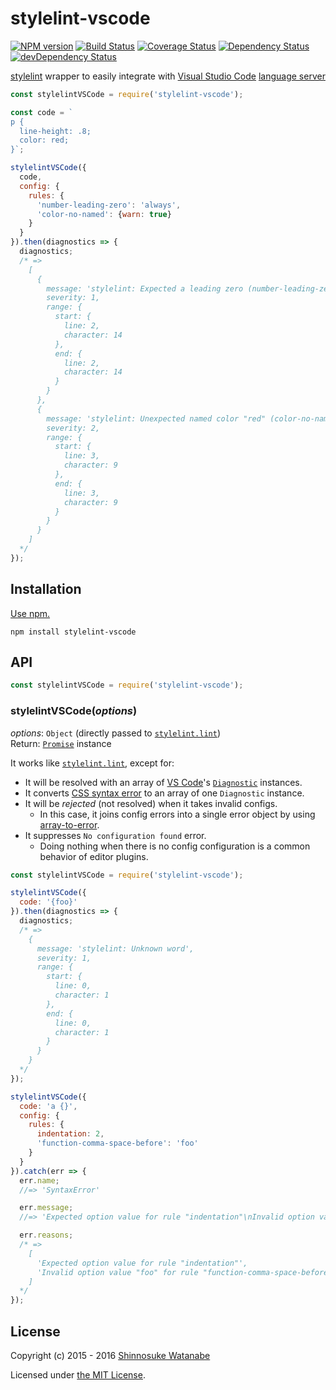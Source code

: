 # stylelint-vscode

[![NPM version](https://img.shields.io/npm/v/stylelint-vscode.svg)](https://www.npmjs.com/package/stylelint-vscode)
[![Build Status](https://travis-ci.org/shinnn/stylelint-vscode.svg?branch=master)](https://travis-ci.org/shinnn/stylelint-vscode)
[![Coverage Status](https://img.shields.io/coveralls/shinnn/stylelint-vscode.svg)](https://coveralls.io/github/shinnn/stylelint-vscode)
[![Dependency Status](https://david-dm.org/shinnn/stylelint-vscode.svg)](https://david-dm.org/shinnn/stylelint-vscode)
[![devDependency Status](https://david-dm.org/shinnn/stylelint-vscode/dev-status.svg)](https://david-dm.org/shinnn/stylelint-vscode#info=devDependencies)

[stylelint](https://github.com/stylelint/stylelint) wrapper to easily integrate with [Visual Studio Code](https://code.visualstudio.com/) [language server](https://github.com/Microsoft/vscode-languageserver-node)

```javascript
const stylelintVSCode = require('stylelint-vscode');

const code = `
p {
  line-height: .8;
  color: red;
}`;

stylelintVSCode({
  code,
  config: {
    rules: {
      'number-leading-zero': 'always',
      'color-no-named': {warn: true}
    }
  }
}).then(diagnostics => {
  diagnostics;
  /* =>
    [
      {
        message: 'stylelint: Expected a leading zero (number-leading-zero)',
        severity: 1,
        range: {
          start: {
            line: 2,
            character: 14
          },
          end: {
            line: 2,
            character: 14
          }
        }
      },
      {
        message: 'stylelint: Unexpected named color "red" (color-no-named)',
        severity: 2,
        range: {
          start: {
            line: 3,
            character: 9
          },
          end: {
            line: 3,
            character: 9
          }
        }
      }
    ]
  */
});
```

## Installation

[Use npm.](https://docs.npmjs.com/cli/install)

```
npm install stylelint-vscode
```

## API

```javascript
const stylelintVSCode = require('stylelint-vscode');
```

### stylelintVSCode(*options*)

*options*: `Object` (directly passed to [`stylelint.lint`](https://github.com/stylelint/stylelint/blob/master/docs/user-guide/node-api.md#the-stylelint-node-api))  
Return: [`Promise`](http://www.ecma-international.org/ecma-262/6.0/#sec-promise-constructor) instance

It works like [`stylelint.lint`](https://github.com/stylelint/stylelint/blob/24f237bdefd3759ebd222f6cfa808b60b213b554/src/standalone.js#L9), except for:

* It will be resolved with an array of [VS Code](https://github.com/Microsoft/vscode-extension-vscode)'s [`Diagnostic`](https://github.com/Microsoft/vscode-extension-vscode/blob/0.10.6/vscode.d.ts#L2220) instances.
* It converts [CSS syntax error](https://github.com/postcss/postcss/blob/77d80ef830f5e822e8fdc1aaed0a98f51ffb8cc5/lib/css-syntax-error.es6#L5) to an array of one `Diagnostic` instance.
* It will be *rejected* (not resolved) when it takes invalid configs.
  * In this case, it joins config errors into a single error object by using [array-to-error](https://github.com/shinnn/array-to-error).
* It suppresses `No configuration found` error.
  * Doing nothing when there is no config configuration is a common behavior of editor plugins.

```javascript
const stylelintVSCode = require('stylelint-vscode');

stylelintVSCode({
  code: '{foo}'
}).then(diagnostics => {
  diagnostics;
  /* =>
    {
      message: 'stylelint: Unknown word',
      severity: 1,
      range: {
        start: {
          line: 0,
          character: 1
        },
        end: {
          line: 0,
          character: 1
        }
      }
    }
  */
});

stylelintVSCode({
  code: 'a {}',
  config: {
    rules: {
      indentation: 2,
      'function-comma-space-before': 'foo'
    }
  }
}).catch(err => {
  err.name;
  //=> 'SyntaxError'

  err.message;
  //=> 'Expected option value for rule "indentation"\nInvalid option value "foo" for rule "function-comma-space-before"'

  err.reasons;
  /* =>
    [
      'Expected option value for rule "indentation"',
      'Invalid option value "foo" for rule "function-comma-space-before"'
    ]
  */
});
```

## License

Copyright (c) 2015 - 2016 [Shinnosuke Watanabe](https://github.com/shinnn)

Licensed under [the MIT License](./LICENSE).
